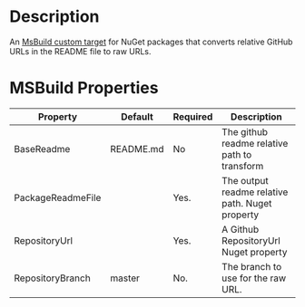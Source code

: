 ﻿# Description

An [MsBuild custom target](https://duckduckgo.com) for NuGet packages that converts relative GitHub URLs in the README file to raw URLs.

# MSBuild Properties

| Property          | Default   | Required   | Description                                                    |
| ----------        |---------  |----------  | ---------------------------------                              |
| BaseReadme        | README.md | No         | The github readme relative path to transform                   |
| PackageReadmeFile |           | Yes.       | The output readme relative path. Nuget property                |
| RepositoryUrl     |           | Yes.       | A Github RepositoryUrl Nuget property                          |
| RepositoryBranch  | master    | No.        | The branch to use for the raw URL.                             |
